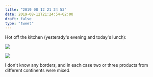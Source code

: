 ```yaml
---
title: "2019 08 12 21 24 53"
date: 2019-08-12T21:24:54+02:00
draft: false
type: "tweet"
---
```

Hot off the kitchen (yesterady's evening and today's lunch):

![](/img/IMG_0782.jpg)

![](/img/IMG_0783.jpg)

I don't know any borders, and in each case two or three products from different continents were mixed.

